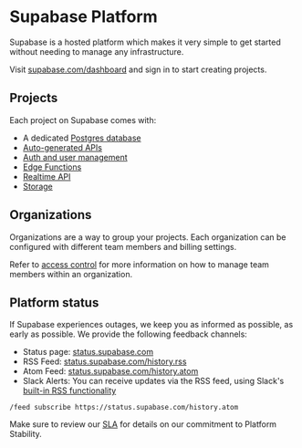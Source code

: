 # Supabase Platform

Supabase is a hosted platform which makes it very simple to get started without needing to manage any infrastructure.

Visit [supabase.com/dashboard](https://supabase.com/dashboard) and sign in to start creating projects.

## Projects

Each project on Supabase comes with:

- A dedicated [Postgres database](https://supabase.com/docs/guides/database)
- [Auto-generated APIs](https://supabase.com/docs/guides/database/api)
- [Auth and user management](https://supabase.com/docs/guides/auth)
- [Edge Functions](https://supabase.com/docs/guides/functions)
- [Realtime API](https://supabase.com/docs/guides/realtime)
- [Storage](https://supabase.com/docs/guides/storage)

## Organizations

Organizations are a way to group your projects. Each organization can be configured with different team members and billing settings.

Refer to [access control](https://supabase.com/docs/guides/platform/access-control) for more information on how to manage team members within an organization.

## Platform status

If Supabase experiences outages, we keep you as informed as possible, as early as possible. We provide the following feedback channels:

- Status page: [status.supabase.com](https://status.supabase.com/)
- RSS Feed: [status.supabase.com/history.rss](https://status.supabase.com/history.rss)
- Atom Feed: [status.supabase.com/history.atom](https://status.supabase.com/history.atom)
- Slack Alerts: You can receive updates via the RSS feed, using Slack's [built-in RSS functionality](https://slack.com/help/articles/218688467-Add-RSS-feeds-to-Slack)

```
/feed subscribe https://status.supabase.com/history.atom
```

Make sure to review our [SLA](https://supabase.com/docs/company/sla) for details on our commitment to Platform Stability.
